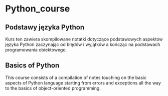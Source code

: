 # Python_course

## Podstawy języka Python  

Kurs ten zawiera skompilowane notatki dotyczące podstawowych aspektów języka Python zaczynając od błędów i wyjątków a kończąc na podstawach programowania obiektowego.

## Basics of Python  

This course consists of a compilation of notes touching on the basic aspects of Python language starting from errors and exceptions all the way to the basics of object-oriented programming.
